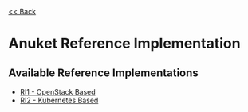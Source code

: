 [<< Back](../)

# Anuket Reference Implementation

<a name="available-ri"></a>

## Available Reference Implementations
* [RI1 - OpenStack Based](cntt-ri)
* [RI2 - Kubernetes Based](cntt-ri2)
